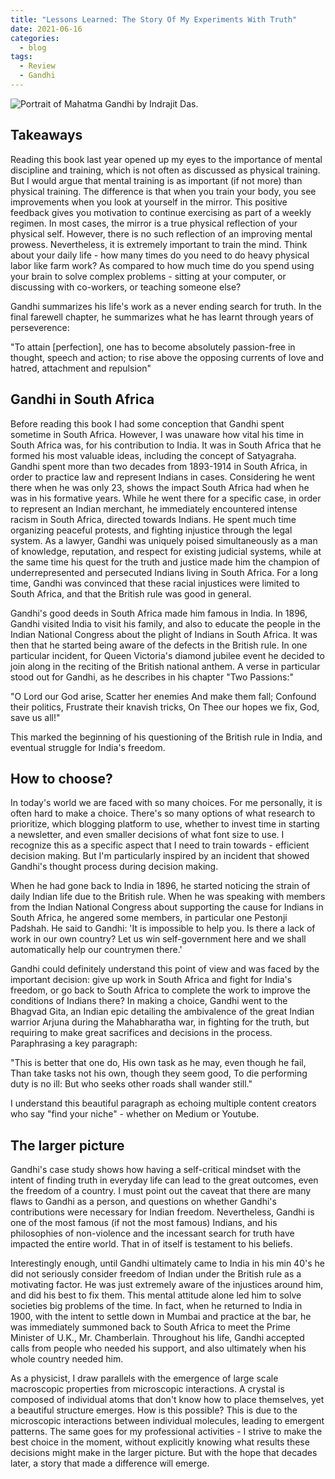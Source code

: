 ```yaml
---
title: "Lessons Learned: The Story Of My Experiments With Truth"
date: 2021-06-16
categories:
  - blog
tags:
  - Review
  - Gandhi
---
```


<img src="{{ site.url }}{{ site.baseurl }}/assets/images2/gandhi.png" alt="Portrait of Mahatma Gandhi by Indrajit Das. ">

## Takeaways

Reading this book last year opened up my eyes to the importance of mental discipline and training, which is not often as discussed as physical training. But I would argue that mental training is as important (if not more) than physical training. The difference is that when you train your body, you see improvements when you look at yourself in the mirror. This positive feedback gives you motivation to continue exercising as part of a weekly regimen. In most cases, the mirror is a true physical reflection of your physical self. However, there is no such reflection of an improving mental prowess. Nevertheless, it is extremely important to train the mind. Think about your daily life - how many times do you need to do heavy physical labor like farm work? As compared to how much time do you spend using your brain to solve complex problems - sitting at your computer, or discussing with co-workers, or teaching someone else?

Gandhi summarizes his life's work as a never ending search for truth. In the final farewell chapter, he summarizes what he has learnt through years of perseverence:

"To attain [perfection], one has to become absolutely passion-free in thought, speech and action; to rise above the opposing currents of love and hatred, attachment and repulsion"

## Gandhi in South Africa

Before reading this book I had some conception that Gandhi spent sometime in South Africa. However, I was unaware how vital his time in South Africa was, for his contribution to India. It was in South Africa that he formed his most valuable ideas, including the concept of Satyagraha. Gandhi spent more than two decades from 1893-1914 in South Africa, in order to practice law and represent Indians in cases. Considering he went there when he was only 23, shows the impact South Africa had when he was in his formative years. While he went there for a specific case, in order to represent an Indian merchant, he immediately encountered intense racism in South Africa, directed towards Indians. He spent much time organizing peaceful protests, and fighting injustice through the legal system. As a lawyer, Gandhi was uniquely poised simultaneously as a man of knowledge, reputation, and respect for existing judicial systems, while at the same time his quest for the truth and justice made him the champion of underrepresented and persecuted Indians living in South Africa. For a long time, Gandhi was convinced that these racial injustices were limited to South Africa, and that the British rule was good in general.

Gandhi's good deeds in South Africa made him famous in India. In 1896, Gandhi visited India to visit his family, and also to educate the people in the Indian National Congress about the plight of Indians in South Africa. It was then that he started being aware of the defects in the British rule. In one particular incident, for Queen Victoria's diamond jubilee event he decided to join along in the reciting of the British national anthem. A verse in particular stood out for Gandhi, as he describes in his chapter "Two Passions:"

"O Lord our God arise,
Scatter her enemies
And make them fall;
Confound their politics,
Frustrate their knavish tricks,
On Thee our hopes we fix,
God, save us all!"

This marked the beginning of his questioning of the British rule in India, and eventual struggle for India's freedom.

## How to choose?

In today's world we are faced with so many choices. For me personally, it is often hard to make a choice. There's so many options of what research to prioritize, which blogging platform to use, whether to invest time in starting a newsletter, and even smaller decisions of what font size to use. I recognize this as a specific aspect that I need to train towards - efficient decision making. But I'm particularly inspired by an incident that showed Gandhi's thought process during decision making.

When he had gone back to India in 1896, he started noticing the strain of daily Indian life due to the British rule. When he was speaking with members from the Indian National Congress about supporting the cause for Indians in South Africa, he angered some members, in particular one Pestonji Padshah. He said to Gandhi: 'It is impossible to help you. Is there a lack of work in our own country? Let us win self-government here and we shall automatically help our countrymen there.'

Gandhi could definitely understand this point of view and was faced by the important decision: give up work in South Africa and fight for India's freedom, or go back to South Africa to complete the work to improve the conditions of Indians there? In making a choice, Gandhi went to the Bhagvad Gita, an Indian epic detailing the ambivalence of the great Indian warrior Arjuna during the Mahabharatha war, in fighting for the truth, but requiring to make great sacrifices and decisions in the process. Paraphrasing a key paragraph:

"This is better that one do,
His own task as he may, even though he fail,
Than take tasks not his own, though they seem good,
To die performing duty is no ill:
But who seeks other roads shall wander still."

I understand this beautiful paragraph as echoing multiple content creators who say "find your niche" -  whether on Medium or Youtube.

## The larger picture

Gandhi's case study shows how having a self-critical mindset with the intent of finding truth in everyday life can lead to the great outcomes, even the freedom of a country. I must point out the caveat that there are many flaws to Gandhi as a person, and questions on whether Gandhi's contributions were necessary for Indian freedom. Nevertheless, Gandhi is one of the most famous (if not the most famous) Indians, and his philosophies of non-violence and the incessant search for truth have impacted the entire world. That in of itself is testament to his beliefs.

Interestingly enough, until Gandhi ultimately came to India in his min 40's he did not seriously consider freedom of Indian under the British rule as a motivating factor. He was just extremely aware of the injustices around him, and did his best to fix them. This mental attitude alone led him to solve societies big problems of the time. In fact, when he returned to India in 1900, with the intent to settle down in Mumbai and practice at the bar, he was immediately summoned back to South Africa to meet the Prime Minister of U.K., Mr. Chamberlain. Throughout his life, Gandhi accepted calls from people who needed his support, and also ultimately when his whole country needed him.

As a physicist, I draw parallels with the emergence of large scale macroscopic properties from microscopic interactions. A crystal is composed of individual atoms that don't know how to place themselves, yet a beautiful structure emerges. How is this possible? This is due to the microscopic interactions between individual molecules, leading to emergent patterns. The same goes for my professional activities - I strive to make the best choice in the moment, without explicitly knowing what results these decisions might make in the larger picture. But with the hope that decades later, a story that made a difference will emerge. 
